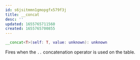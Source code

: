 ```yaml
---
id: s6jsitmmn1gmopgfx579f3j
title: __concat
desc: ''
updated: 1655765711560
created: 1655765700855
---
```


```Lua
__concat<T>(self: T, value: unknown): unknown
```
Fires when the `..` concatenation operator is used on the table.